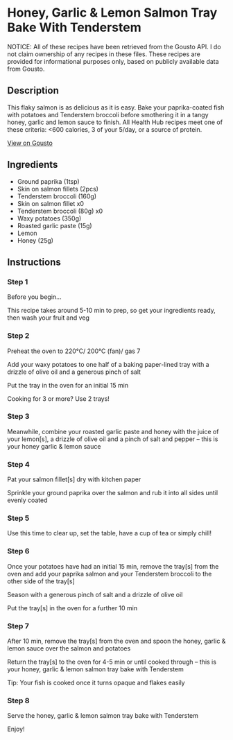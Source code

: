 # Honey, Garlic & Lemon Salmon Tray Bake With Tenderstem

NOTICE: All of these recipes have been retrieved from the Gousto API. I do not claim ownership of any recipes in these files. These recipes are provided for informational purposes only, based on publicly available data from Gousto.

## Description

This flaky salmon is as delicious as it is easy. Bake your paprika-coated fish with potatoes and Tenderstem broccoli before smothering it in a tangy honey, garlic and lemon sauce to finish. All Health Hub recipes meet one of these criteria: <600 calories, 3 of your 5/day, or a source of protein.

[View on Gousto](https://www.gousto.co.uk/recipes/cookbook/honey-garlic-lemon-salmon-tray-bake-with-tenderstem)

## Ingredients

- Ground paprika (1tsp)
- Skin on salmon fillets (2pcs)
- Tenderstem broccoli (160g)
- Skin on salmon fillet x0
- Tenderstem broccoli (80g) x0
- Waxy potatoes (350g)
- Roasted garlic paste (15g)
- Lemon
- Honey (25g)

## Instructions


### Step 1

Before you begin...

This recipe takes around 5-10 min to prep, so get your ingredients ready, then wash your fruit and veg


### Step 2

Preheat the oven to 220°C/ 200°C (fan)/ gas 7

Add your waxy potatoes to one half of a baking paper-lined tray with a drizzle of olive oil and a generous pinch of salt

Put the tray in the oven for an initial 15 min

Cooking for 3 or more? Use 2 trays!


### Step 3

Meanwhile, combine your roasted garlic paste and honey with the juice of your lemon[s], a drizzle of olive oil and a pinch of salt and pepper – this is your honey garlic & lemon sauce


### Step 4

Pat your salmon fillet[s] dry with kitchen paper

Sprinkle your ground paprika over the salmon and rub it into all sides until evenly coated


### Step 5

Use this time to clear up, set the table, have a cup of tea or simply chill!


### Step 6

Once your potatoes have had an initial 15 min, remove the tray[s] from the oven and add your paprika salmon and your Tenderstem broccoli to the other side of the tray[s]

Season with a generous pinch of salt and a drizzle of olive oil

Put the tray[s] in the oven for a further 10 min


### Step 7

After 10 min, remove the tray[s] from the oven and spoon the honey, garlic & lemon sauce over the salmon and potatoes

Return the tray[s] to the oven for 4-5 min or until cooked through – this is your honey, garlic & lemon salmon tray bake with Tenderstem

Tip: Your fish is cooked once it turns opaque and flakes easily

### Step 8

Serve the honey, garlic & lemon salmon tray bake with Tenderstem

Enjoy!

